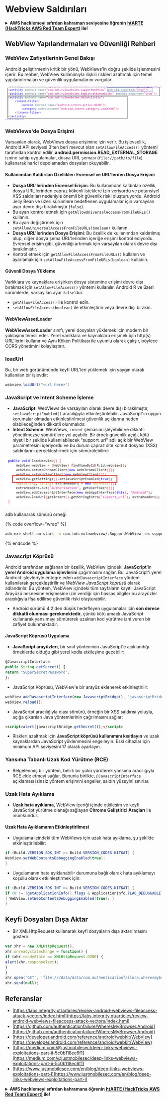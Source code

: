 # Webview Saldırıları

<details>

<summary><strong>AWS hacklemeyi sıfırdan kahraman seviyesine öğrenin</strong> <a href="https://training.hacktricks.xyz/courses/arte"><strong>htARTE (HackTricks AWS Red Team Expert)</strong></a><strong> ile!</strong></summary>

HackTricks'ı desteklemenin diğer yolları:

* **Şirketinizi HackTricks'te reklamını görmek istiyorsanız** veya **HackTricks'i PDF olarak indirmek istiyorsanız** [**ABONELİK PLANLARI**](https://github.com/sponsors/carlospolop)'na göz atın!
* [**Resmi PEASS & HackTricks ürünlerini**](https://peass.creator-spring.com) edinin
* [**PEASS Ailesi'ni**](https://opensea.io/collection/the-peass-family) keşfedin, özel [**NFT'lerimiz**](https://opensea.io/collection/the-peass-family) koleksiyonumuz
* **💬 [**Discord grubuna**](https://discord.gg/hRep4RUj7f) katılın veya [**telegram grubuna**](https://t.me/peass) katılın veya bizi **Twitter** 🐦 [**@carlospolopm**](https://twitter.com/hacktricks\_live)'da **takip edin**.
* **Hacking püf noktalarınızı paylaşarak PR göndererek HackTricks** ve [**HackTricks Cloud**](https://github.com/carlospolop/hacktricks-cloud) github depolarına katkıda bulunun.

</details>

## WebView Yapılandırmaları ve Güvenliği Rehberi

### WebView Zafiyetlerinin Genel Bakışı

Android geliştirmenin kritik bir yönü, WebViews'in doğru şekilde işlenmesini içerir. Bu rehber, WebView kullanımıyla ilişkili riskleri azaltmak için temel yapılandırmaları ve güvenlik uygulamalarını vurgular.

![WebView Örneği](<../../.gitbook/assets/image (1187).png>)

### **WebViews'de Dosya Erişimi**

Varsayılan olarak, WebViews dosya erişimine izin verir. Bu işlevsellik, Android API seviyesi 3'ten beri mevcut olan `setAllowFileAccess()` yöntemi tarafından kontrol edilir. **android.permission.READ\_EXTERNAL\_STORAGE** iznine sahip uygulamalar, dosya URL şeması (`file://path/to/file`) kullanarak harici depolamadan dosyaları okuyabilir.

#### **Kullanımdan Kaldırılan Özellikler: Evrensel ve URL'lerden Dosya Erişimi**

* **Dosya URL'lerinden Evrensel Erişim**: Bu kullanımdan kaldırılan özellik, dosya URL'lerinden çapraz kökenli isteklere izin veriyordu ve potansiyel XSS saldırıları nedeniyle önemli bir güvenlik riski oluşturuyordu. Android Jelly Bean ve üzeri sürümlere hedeflenen uygulamalar için varsayılan ayar devre dışı bırakılmıştır (`false`).
* Bu ayarı kontrol etmek için `getAllowUniversalAccessFromFileURLs()` kullanın.
* Bu ayarı değiştirmek için `setAllowUniversalAccessFromFileURLs(boolean)` kullanın.
* **Dosya URL'lerinden Dosya Erişimi**: Bu özellik de kullanımdan kaldırılmış olup, diğer dosya şema URL'lerinden içeriğe erişimi kontrol ediyordu. Evrensel erişim gibi, güvenliği artırmak için varsayılan olarak devre dışı bırakılmıştır.
* Kontrol etmek için `getAllowFileAccessFromFileURLs()` kullanın ve ayarlamak için `setAllowFileAccessFromFileURLs(boolean)` kullanın.

#### **Güvenli Dosya Yükleme**

Varlıklara ve kaynaklara erişirken dosya sistemine erişimi devre dışı bırakmak için `setAllowFileAccess()` yöntemi kullanılır. Android R ve üzeri sürümlerde, varsayılan ayar `false`'dur.

* `getAllowFileAccess()` ile kontrol edin.
* `setAllowFileAccess(boolean)` ile etkinleştirin veya devre dışı bırakın.

#### **WebViewAssetLoader**

**WebViewAssetLoader** sınıfı, yerel dosyaları yüklemek için modern bir yaklaşımı temsil eder. Yerel varlıklara ve kaynaklara erişmek için http(s) URL'lerini kullanır ve Aynı Köken Politikası ile uyumlu olarak çalışır, böylece CORS yönetimini kolaylaştırır.

### loadUrl

Bu, bir web görünümünde keyfi URL'leri yüklemek için yaygın olarak kullanılan bir işlevdir:
```java
webview.loadUrl("<url here>")
```
### **JavaScript ve Intent Scheme İşleme**

- **JavaScript**: WebViews'de varsayılan olarak devre dışı bırakılmıştır, `setJavaScriptEnabled()` aracılığıyla etkinleştirilebilir. JavaScript'in uygun korumalar olmadan etkinleştirilmesi güvenlik açıklarına neden olabileceğinden dikkatli olunmalıdır.
- **Intent Scheme**: WebViews, `intent` şemasını işleyebilir ve dikkatli yönetilmezse sömürülere yol açabilir. Bir örnek güvenlik açığı, kötü niyetli bir şekilde kullanılabilecek "support\_url" adlı açık bir WebView parametresini içeriyordu ve bu durum çapraz site komut dosyası (XSS) saldırılarını gerçekleştirmek için sömürülebilirdi.

![Zararlı WebView](<../../.gitbook/assets/image (1188).png>)

adb kullanarak sömürü örneği:

{% code overflow="wrap" %}
```bash
adb.exe shell am start -n com.tmh.vulnwebview/.SupportWebView –es support_url "https://example.com/xss.html"
```
{% endcode %}

### Javascript Köprüsü

Android tarafından sağlanan bir özellik, WebView içindeki **JavaScript**'in **yerel Android uygulama işlevlerini** çağırmasını sağlar. Bu, JavaScript'i yerel Android işlevleriyle entegre eden `addJavascriptInterface` yöntemi kullanılarak gerçekleştirilir ve _WebView JavaScript köprüsü_ olarak adlandırılır. Bu yöntem, WebView içindeki tüm sayfaların kayıtlı JavaScript Arayüzü nesnesine erişmesine izin verdiği için hassas bilgiler bu arayüzler aracılığıyla ifşa edilirse güvenlik riski oluşturabilir.

* Android sürümü 4.2'den düşük hedefleyen uygulamalar için **son derece dikkatli olunması gerekmektedir**, çünkü kötü amaçlı JavaScript kullanarak yansımayı sömürerek uzaktan kod yürütme izni veren bir zafiyet bulunmaktadır.

#### JavaScript Köprüsü Uygulama

* **JavaScript arayüzleri**, bir sınıf yönteminin JavaScript'e açıklandığı örneklerde olduğu gibi yerel kodla etkileşime geçebilir:
```javascript
@JavascriptInterface
public String getSecret() {
return "SuperSecretPassword";
};
```
* JavaScript Köprüsü, WebView'e bir arayüz eklenerek etkinleştirilir:
```javascript
webView.addJavascriptInterface(new JavascriptBridge(), "javascriptBridge");
webView.reload();
```
* JavaScript aracılığıyla olası sömürü, örneğin bir XSS saldırısı yoluyla, açığa çıkarılan Java yöntemlerinin çağrılmasını sağlar:
```html
<script>alert(javascriptBridge.getSecret());</script>
```
* Riskleri azaltmak için **JavaScript köprüsü kullanımını kısıtlayın** ve uzak kaynaklardan JavaScript yüklenmesini engelleyin. Eski cihazlar için minimum API seviyesini 17 olarak ayarlayın.

### Yansıma Tabanlı Uzak Kod Yürütme (RCE)

* Belgelenmiş bir yöntem, belirli bir yükü yürüterek yansıma aracılığıyla RCE elde etmeyi sağlar. Bununla birlikte, `@JavascriptInterface` açıklaması izinsiz yöntem erişimini engeller, saldırı yüzeyini sınırlar.

### Uzak Hata Ayıklama

* **Uzak hata ayıklama**, WebView içeriği içinde etkileşim ve keyfi JavaScript yürütme olanağı sağlayan **Chrome Geliştirici Araçları** ile mümkündür.

#### Uzak Hata Ayıklamanın Etkinleştirilmesi

* Uygulama içindeki tüm WebViews için uzak hata ayıklama, şu şekilde etkinleştirilebilir:
```java
if (Build.VERSION.SDK_INT >= Build.VERSION_CODES.KITKAT) {
WebView.setWebContentsDebuggingEnabled(true);
}
```
* Uygulamanın hata ayıklanabilir durumuna bağlı olarak hata ayıklamayı koşullu olarak etkinleştirmek için:
```java
if (Build.VERSION.SDK_INT >= Build.VERSION_CODES.KITKAT) {
if (0 != (getApplicationInfo().flags & ApplicationInfo.FLAG_DEBUGGABLE))
{ WebView.setWebContentsDebuggingEnabled(true); }
}
```
## Keyfi Dosyaları Dışa Aktar

* Bir XMLHttpRequest kullanarak keyfi dosyaların dışa aktarılmasını gösterir:
```javascript
var xhr = new XMLHttpRequest();
xhr.onreadystatechange = function() {
if (xhr.readyState == XMLHttpRequest.DONE) {
alert(xhr.responseText);
}
}
xhr.open('GET', 'file:///data/data/com.authenticationfailure.wheresmybrowser/databases/super_secret.db', true);
xhr.send(null);
```
## Referanslar

* [https://labs.integrity.pt/articles/review-android-webviews-fileaccess-attack-vectors/index.html](https://labs.integrity.pt/articles/review-android-webviews-fileaccess-attack-vectors/index.html)
* [https://github.com/authenticationfailure/WheresMyBrowser.Android](https://github.com/authenticationfailure/WheresMyBrowser.Android)
* [https://developer.android.com/reference/android/webkit/WebView](https://developer.android.com/reference/android/webkit/WebView)
* [https://medium.com/@justmobilesec/deep-links-webviews-exploitations-part-ii-5c0b118ec6f1](https://medium.com/@justmobilesec/deep-links-webviews-exploitations-part-ii-5c0b118ec6f1)
* [https://www.justmobilesec.com/en/blog/deep-links-webviews-exploitations-part-I](https://www.justmobilesec.com/en/blog/deep-links-webviews-exploitations-part-I)

<details>

<summary><strong>AWS hacklemeyi sıfırdan kahramana öğrenin</strong> <a href="https://training.hacktricks.xyz/courses/arte"><strong>htARTE (HackTricks AWS Red Team Expert)</strong></a><strong> ile!</strong></summary>

HackTricks'ı desteklemenin diğer yolları:

* **Şirketinizi HackTricks'te reklamınızı görmek veya HackTricks'i PDF olarak indirmek istiyorsanız** [**ABONELİK PLANLARI**](https://github.com/sponsors/carlospolop)'na göz atın!
* [**Resmi PEASS & HackTricks ürünlerini**](https://peass.creator-spring.com) edinin
* [**The PEASS Family**](https://opensea.io/collection/the-peass-family) koleksiyonumuzu keşfedin, özel [**NFT'lerimiz**](https://opensea.io/collection/the-peass-family) arasında
* **💬 [**Discord grubuna**](https://discord.gg/hRep4RUj7f) veya [**telegram grubuna**](https://t.me/peass) katılın veya bizi Twitter'da** 🐦 [**@carlospolopm**](https://twitter.com/hacktricks\_live)** takip edin.**
* **Hacking püf noktalarınızı paylaşarak PR'lar göndererek** [**HackTricks**](https://github.com/carlospolop/hacktricks) ve [**HackTricks Cloud**](https://github.com/carlospolop/hacktricks-cloud) github depolarına katkıda bulunun.

</details>

